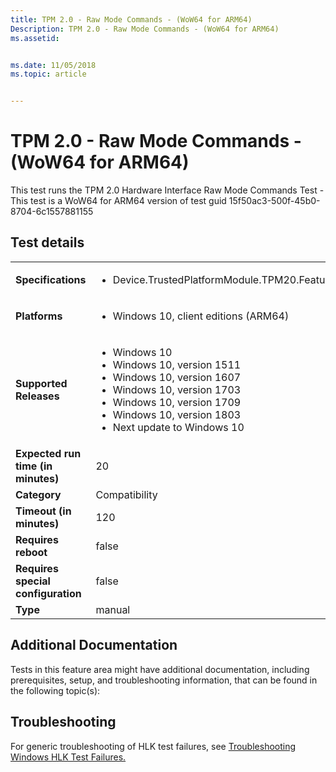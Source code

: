 ```yaml
---
title: TPM 2.0 - Raw Mode Commands - (WoW64 for ARM64)
Description: TPM 2.0 - Raw Mode Commands - (WoW64 for ARM64)
ms.assetid: 


ms.date: 11/05/2018
ms.topic: article


---
```


# TPM 2.0 - Raw Mode Commands - (WoW64 for ARM64)

This test runs the TPM 2.0 Hardware Interface Raw Mode Commands Test - This test is a WoW64 for ARM64 version of test guid 15f50ac3-500f-45b0-8704-6c1557881155

## Test details

|||
|---|---|
| **Specifications**  | <ul><li>Device.TrustedPlatformModule.TPM20.Features</li></ul> |  
| **Platforms**   | <ul><li>Windows 10, client editions (ARM64)</li></ul> |
| **Supported Releases** | <ul><li>Windows 10</li><li>Windows 10, version 1511</li><li>Windows 10, version 1607</li><li>Windows 10, version 1703</li><li>Windows 10, version 1709</li><li>Windows 10, version 1803</li><li>Next update to Windows 10</li></ul> |
|**Expected run time (in minutes)**| 20 |
|**Category**| Compatibility |
|**Timeout (in minutes)**| 120 |
|**Requires reboot**| false |
|**Requires special configuration**| false |
|**Type**| manual |




## Additional Documentation
Tests in this feature area might have additional documentation, including prerequisites, setup, and troubleshooting information, that can be found in the following topic(s): <ul></ul>

## Troubleshooting
For generic troubleshooting of HLK test failures, see [Troubleshooting Windows HLK Test Failures.](https://docs.microsoft.com/en-us/windows-hardware/HLK/troubleshooting.html)